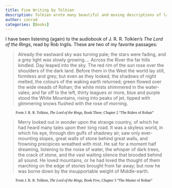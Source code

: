 ```yaml
---
title: Fine Writing by Tolkien
description: Tolkien wrote many beautiful and moving descriptions of landscapes in The Lord of the Rings.
author: conrad
categories: [Books]
---
```


I have been listening (again) to the audiobook of J. R. R. Tolkien’s *The Lord of
the Rings*, read by Rob Inglis.  These are two of my favorite passages:

> Already the eastward sky was turning pale; the stars were fading, and a grey
light was slowly growing…. Across the River the far hills kindled. Day leaped
into the sky. The red rim of the sun rose over the shoulders of the dark land.
Before them in the West the world lay still, formless and grey; but even as they
looked, the shadows of night melted, the colours of the waking earth returned;
green flowed over the wide meads of Rohan; the white mists shimmered in the
water-vales; and far off to the left, thirty leagues or more, blue and purple
stood the White Mountains, rising into peaks of jet, tipped with glimmering
snows flushed with the rose of morning.

<p style="font-size: smaller; font-family: Verdana; text-indent: 2rem;">
  From J. R. R. Tolkien, <cite>The Lord of the Rings</cite>, Book Three, 
  Chapter 2 “The Riders of Rohan”
</p>

> Merry looked out in wonder upon the strange country, of which he had heard many
tales upon their long road. It was a skyless world, in which his eye, through
dim gulfs of shadowy air, saw only ever-mounting slopes, great walls of stone
behind great walls, and frowning precipices wreathed with mist. He sat for a
moment half dreaming, listening to the noise of water, the whisper of dark
trees, the crack of stone, and the vast waiting silence that brooded behind all
sound. He loved mountains, or he had loved the thought of them marching on the
edge of stories brought from far away; but now he was borne down by the
insupportable weight of Middle-earth.

<p style="font-size: smaller; font-family: Verdana; text-indent: 2rem;">
  From J. R. R. Tolkien, <cite>The Lord of the Rings</cite>, Book Five, 
  Chapter 3 “The Muster of Rohan”
</p>
